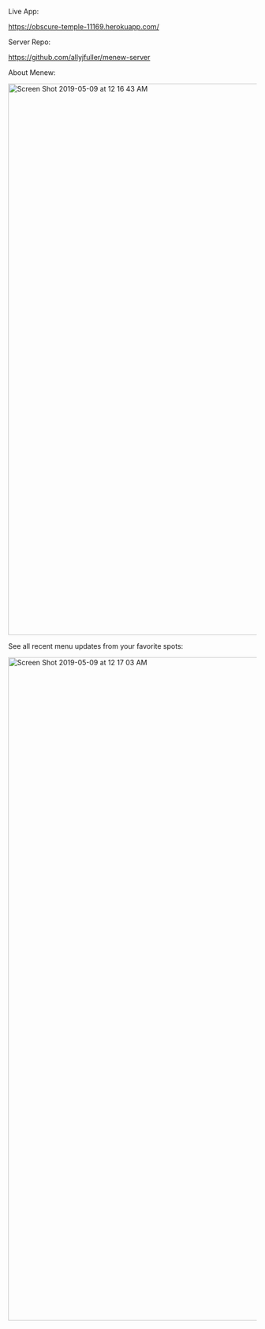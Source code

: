 Live App:

https://obscure-temple-11169.herokuapp.com/

Server Repo:

https://github.com/allyjfuller/menew-server

About Menew:

<img width="1118" alt="Screen Shot 2019-05-09 at 12 16 43 AM" src="https://user-images.githubusercontent.com/39098059/57427112-82ad5c80-71f0-11e9-9f3d-c2e68aa3311f.png">

See all recent menu updates from your favorite spots:

<img width="1345" alt="Screen Shot 2019-05-09 at 12 17 03 AM" src="https://user-images.githubusercontent.com/39098059/57427142-b2f4fb00-71f0-11e9-87cd-bb6a3e4bf790.png">

